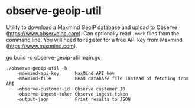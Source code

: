 # observe-geoip-util

Utility to download a Maxmind GeoIP database and upload to Observe (https://www.observeinc.com). Can optionally read `.mmdb` files from the command line. You will need to register for a free API key from Maxmind (https://www.maxmind.com).

go build -o observe-geoip-util main.go 

```
./observe-geoip-util -h
    -maxmind-api-key      MaxMind API key
    -maxmind-file         Read database file instead of fetching from API
    -observe-customer-id  Observe customer ID
    -observe-ingest-token Observe ingest token
    -output-json          Print results to JSON
```
